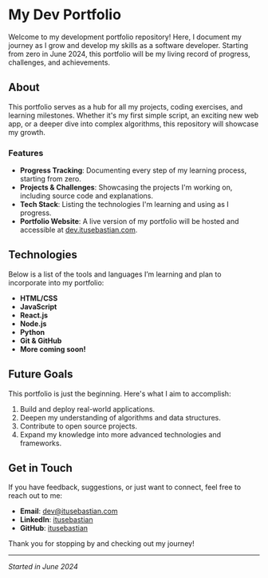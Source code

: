 # My Dev Portfolio

Welcome to my development portfolio repository! Here, I document my journey as I grow and develop my skills as a software developer. Starting from zero in June 2024, this portfolio will be my living record of progress, challenges, and achievements.

## About

This portfolio serves as a hub for all my projects, coding exercises, and learning milestones. Whether it's my first simple script, an exciting new web app, or a deeper dive into complex algorithms, this repository will showcase my growth.

### Features

- **Progress Tracking**: Documenting every step of my learning process, starting from zero.
- **Projects & Challenges**: Showcasing the projects I'm working on, including source code and explanations.
- **Tech Stack**: Listing the technologies I'm learning and using as I progress.
- **Portfolio Website**: A live version of my portfolio will be hosted and accessible at [dev.itusebastian.com](https://dev.itusebastian.com).

## Technologies

Below is a list of the tools and languages I’m learning and plan to incorporate into my portfolio:

- **HTML/CSS**
- **JavaScript**
- **React.js**
- **Node.js**
- **Python**
- **Git & GitHub**
- **More coming soon!**

## Future Goals

This portfolio is just the beginning. Here's what I aim to accomplish:

1. Build and deploy real-world applications.
2. Deepen my understanding of algorithms and data structures.
3. Contribute to open source projects.
4. Expand my knowledge into more advanced technologies and frameworks.

## Get in Touch

If you have feedback, suggestions, or just want to connect, feel free to reach out to me:

- **Email**: dev@itusebastian.com
- **LinkedIn**: [itusebastian](https://www.linkedin.com/in/itusebastian)
- **GitHub**: [itusebastian](https://github.com/itusebastian)

Thank you for stopping by and checking out my journey!

---
_Started in June 2024_
